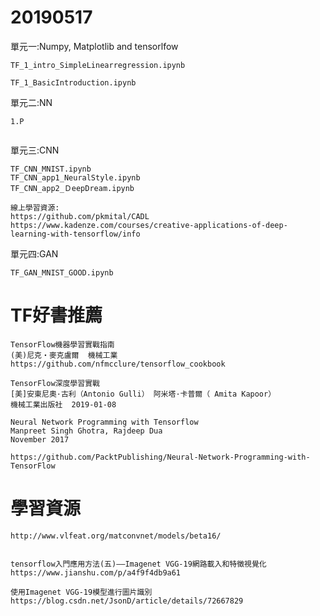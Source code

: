 # 20190517

單元一:Numpy, Matplotlib and tensorlfow
```
TF_1_intro_SimpleLinearregression.ipynb
```
```
TF_1_BasicIntroduction.ipynb
```
單元二:NN
```
1.P
```

```

```
單元三:CNN
```
TF_CNN_MNIST.ipynb	
TF_CNN_app1_NeuralStyle.ipynb	
TF_CNN_app2_ＤeepDream.ipynb	
```
```
線上學習資源:
https://github.com/pkmital/CADL
https://www.kadenze.com/courses/creative-applications-of-deep-learning-with-tensorflow/info
```
單元四:GAN
```
TF_GAN_MNIST_GOOD.ipynb
```

# TF好書推薦
```
TensorFlow機器學習實戰指南
(美)尼克‧麥克盧爾  機械工業
https://github.com/nfmcclure/tensorflow_cookbook
```

```
TensorFlow深度學習實戰 
[美]安東尼奧·古利（Antonio Gulli） 阿米塔·卡普爾（ Amita Kapoor）
機械工業出版社  2019-01-08
```
```
Neural Network Programming with Tensorflow
Manpreet Singh Ghotra, Rajdeep Dua
November 2017

https://github.com/PacktPublishing/Neural-Network-Programming-with-TensorFlow
```

# 學習資源

```
http://www.vlfeat.org/matconvnet/models/beta16/


tensorflow入門應用方法(五)——Imagenet VGG-19網路載入和特徵視覺化
https://www.jianshu.com/p/a4f9f4db9a61
```

```
使用Imagenet VGG-19模型進行圖片識別
https://blog.csdn.net/JsonD/article/details/72667829

```
